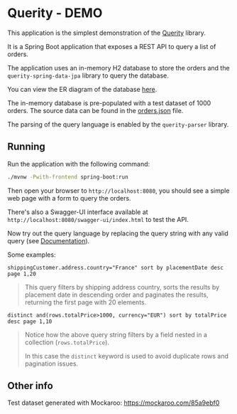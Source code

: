 Querity - DEMO
==============

This application is the simplest demonstration of the [Querity](https://github.com/queritylib/querity) library.

It is a Spring Boot application that exposes a REST API to query a list of orders.

The application uses an in-memory H2 database to store the orders and the `querity-spring-data-jpa` library to query the database. 

You can view the ER diagram of the database [here](/assets/er-diagram.png).

The in-memory database is pre-populated with a test dataset of 1000 orders. The source data can be found in the [orders.json](/src/main/resources/data/orders.json) file.

The parsing of the query language is enabled by the `querity-parser` library.

## Running

Run the application with the following command:

```bash
./mvnw -Pwith-frontend spring-boot:run
```

Then open your browser to `http://localhost:8080`, you should see a simple web page with a form to query the orders.

There's also a Swagger-UI interface available at `http://localhost:8080/swagger-ui/index.html` to test the API.

Now try out the query language by replacing the query string with any valid query (see [Documentation](https://queritylib.github.io/querity/#query-language-syntax)).

Some examples:

`shippingCustomer.address.country="France" sort by placementDate desc page 1,20`

> This query filters by shipping address country, sorts the results by placement date in descending order and paginates
> the results, returning the first page with 20 elements.

`distinct and(rows.totalPrice>1000, currency="EUR") sort by totalPrice desc page 1,10`

> Notice how the above query string filters by a field nested in a collection (`rows.totalPrice`).
>
> In this case the `distinct` keyword is used to avoid duplicate rows and pagination issues.

## Other info

Test dataset generated with Mockaroo: https://mockaroo.com/85a9ebf0
